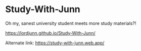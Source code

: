 # Study-With-Junn
Oh my, sanest university student meets more study materials?!

https://lordjunn.github.io/Study-With-Junn/

Alternate link: https://study-with-junn.web.app/

